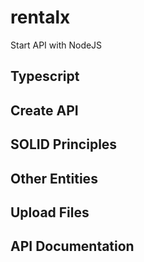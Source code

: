 # rentalx
Start API with NodeJS

## Typescript
## Create API
## SOLID Principles
## Other Entities
## Upload Files
## API Documentation

